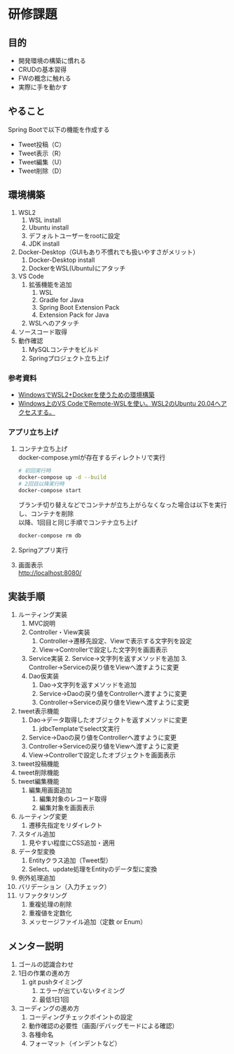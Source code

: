 # 研修課題

## 目的

- 開発環境の構築に慣れる
- CRUDの基本習得
- FWの概念に触れる
- 実際に手を動かす

## やること

Spring Bootで以下の機能を作成する

- Tweet投稿（C）
- Tweet表示（R）
- Tweet編集（U）
- Tweet削除（D）

## 環境構築

1. WSL2
   1. WSL install
   2. Ubuntu install
   3. デフォルトユーザーをrootに設定
   4. JDK install
2. Docker-Desktop（GUIもあり不慣れでも扱いやすさがメリット）
   1. Docker-Desktop install
   2. DockerをWSL(Ubuntu)にアタッチ
3. VS Code
   1. 拡張機能を追加
      1. WSL
      2. Gradle for Java
      3. Spring Boot Extension Pack
      4. Extension Pack for Java
   2. WSLへのアタッチ
4. ソースコード取得
5. 動作確認
   1. MySQLコンテナをビルド
   2. Springプロジェクト立ち上げ

### 参考資料

- [WindowsでWSL2+Dockerを使うための環境構築](https://qiita.com/minato-naka/items/84508472c04f628e576e)
- [Windows上のVS CodeでRemote-WSLを使い。WSL2のUbuntu 20.04へアクセスする。](https://zenn.dev/s_ryuuki/articles/4b9631674adea4)

### アプリ立ち上げ

1. コンテナ立ち上げ  
docker-compose.ymlが存在するディレクトリで実行  

   ```sh
   # 初回実行時
   docker-compose up -d --build
   # 2回目以降実行時
   docker-compose start
   ```

   ブランチ切り替えなどでコンテナが立ち上がらなくなった場合は以下を実行し、コンテナを削除  
   以降、1回目と同じ手順でコンテナ立ち上げ

   ```sh
   docker-compose rm db
   ```

1. Springアプリ実行
1. 画面表示  
<http://localhost:8080/>

## 実装手順

1. ルーティング実装
   1. MVC説明
   2. Controller・View実装
      1. Controller→遷移先設定、Viewで表示する文字列を設定
      2. View→Controllerで設定した文字列を画面表示
   3. Service実装
      2. Service→文字列を返すメソッドを追加
      3. Controller→Serviceの戻り値をViewへ渡すように変更
   4. Dao仮実装
      1. Dao→文字列を返すメソッドを追加
      2. Service→Daoの戻り値をControllerへ渡すように変更
      3. Controller→Serviceの戻り値をViewへ渡すように変更
2. tweet表示機能
   1. Dao→データ取得したオブジェクトを返すメソッドに変更
      1. jdbcTemplateでselect文実行
   2. Service→Daoの戻り値をControllerへ渡すように変更
   3. Controller→Serviceの戻り値をViewへ渡すように変更
   4. View→Controllerで設定したオブジェクトを画面表示
3. tweet投稿機能
4. tweet削除機能
5. tweet編集機能
   1. 編集用画面追加
      1. 編集対象のレコード取得
      2. 編集対象を画面表示
6. ルーティング変更
   1. 遷移先指定をリダイレクト
7. スタイル追加
   1. 見やすい程度にCSS追加・適用
8. データ型変換
   1. Entityクラス追加（Tweet型）
   2. Select、update処理をEntityのデータ型に変換
9. 例外処理追加
10. バリデーション（入力チェック）
11. リファクタリング
    1. 重複処理の削除
    2. 重複値を定数化
    3. メッセージファイル追加（定数 or Enum）

## メンター説明

1. ゴールの認識合わせ
2. 1日の作業の進め方
   1. git pushタイミング
      1. エラーが出ていないタイミング
      2. 最低1日1回
3. コーディングの進め方
   1. コーディングチェックポイントの設定
   2. 動作確認の必要性（画面/デバッグモードによる確認）
   3. 各種命名
   4. フォーマット（インデントなど）
